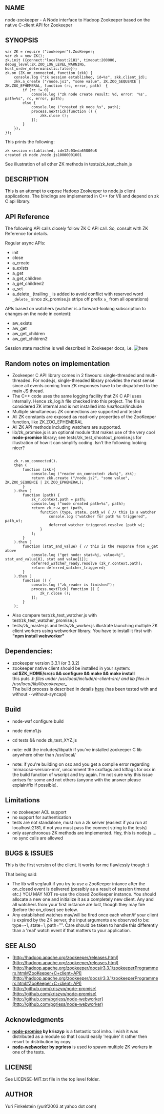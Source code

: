 NAME
----

node-zookeeper - A Node interface to Hadoop Zookeeper based on the native C-client API for Zookeeper

SYNOPSIS
--------
  
	var ZK = require ("zookeeper").ZooKeeper;
	var zk = new ZK();
	zk.init ({connect:"localhost:2181", timeout:200000, debug_level:ZK.ZOO_LOG_LEVEL_WARNING, host_order_deterministic:false});
	zk.on (ZK.on_connected, function (zkk) {
		console.log ("zk session established, id=%s", zkk.client_id);
		zkk.a_create ("/node.js1", "some value", ZK.ZOO_SEQUENCE | ZK.ZOO_EPHEMERAL, function (rc, error, path)  {
			if (rc != 0) 
				console.log ("zk node create result: %d, error: '%s', path=%s", rc, error, path);
			else {
				console.log ("created zk node %s", path);
				process.nextTick(function () {
					zkk.close ();
				});
			}
		});
	});

This prints the following:

	zk session established, id=12c03eda65800b8
	created zk node /node.js10000001001

See illustration of all other ZK methods in tests/zk_test_chain.js

DESCRIPTION
-----------

This is an attempt to expose Hadoop Zookeeper to node.js client applications. The bindings are implemented in C++ for V8 and depend on zk C api library.

API Reference
--------------

The following API calls closely follow ZK C API call. So, consult with ZK Reference for details.

Regular async APIs:

* init
* close
* a_create
* a_exists
* a_get
* a_get_children
* a_get_children2
* a_set
* a_delete`_` (trailing `_` is added to avoid conflict with reserved word `_delete_` since zk_promise.js strips off prefix `a_` from all operations)

APIs based on watchers (watcher is a forward-looking subscription to changes on the node in context):

* aw_exists
* aw_get
* aw_get_children
* aw_get_children2

Session state machine is well described in Zookeeper docs, i.e.
![here](http://hadoop.apache.org/zookeeper/docs/r3.3.1/images/state_dia.jpg "State Diagram")

Random notes on implementation
------------------------------

* Zookeeper C API library comes in 2 flavours: single-threaded and multi-threaded. For node.js, single-threaded library provides the most sense since all events coming from ZK responses have to be dispatched to the main JS thread.
* The C++ code uses the same logging facility that ZK C API uses internally. Hence zk_log.h file checked into this project. The file is considered ZK internal and is not installed into /usr/local/include
* Multiple simultaneous ZK connections are supported and tested 
* All ZK constants are exposed as read-only properties of the ZooKeeper function, like ZK.ZOO_EPHEMERAL
* All ZK API methods including watchers are supported.
* lib/zk_promise.js is an optional module that makes use of the very cool **node-promise** library; 
 see tests/zk_test_shootout_promise.js for illustration of how it can simplify coding. Isn't the following looking nicer?

<code>
	zk_r.on_connected().
	then (
		function (zkk){
			console.log ("reader on_connected: zk=%j", zkk);
			return zkk.create ("/node.js2", "some value", ZK.ZOO_SEQUENCE | ZK.ZOO_EPHEMERAL);
		}
	).then (
		function (path) {
			zk_r.context.path = path;
			console.log ("node created path=%s", path);
			return zk_r.w_get (path, 
				function (type, state, path_w) { // this is a watcher
					console.log ("watcher for path %s triggered", path_w);
					deferred_watcher_triggered.resolve (path_w);
				}
			);
		}
	).then (
		function (stat_and_value) { // this is the response from w_get above
			console.log ("get node: stat=%j, value=%j", stat_and_value[0], stat_and_value[1]);
			deferred_watcher_ready.resolve (zk_r.context.path);
			return deferred_watcher_triggered;
		}
	).then (
		function () {
			console.log ("zk_reader is finished");
			process.nextTick( function () {
				zk_r.close ();
			});
		}
	);
</code>


* Also compare test/zk_test_watcher.js with test/zk_test_watcher_promise.js 
* tests/zk_master.js and tests/zk_worker.js illustrate launching multiple ZK client workers using webworker library. You have to install it first with **"npm install webworker"**


Dependencies:
------------

* zookeeper version 3.3.1 (or 3.3.2)
* zookeeper native client should be installed in your system:  
**cd $ZK_HOME/src/c && configure && make && make install**  
this puts *.h files under /usr/local/include/c-client-src/ and lib files in /usr/local/lib/libzookeeper_*  
The build process is described in details [here](http://hadoop.apache.org/zookeeper/docs/r3.3.1/zookeeperProgrammers.html#C+Binding "Build C client")
(has been tested with and without --without-syncapi)

Build
-----
	
- node-waf configure build
- node demo1.js
- cd tests && node zk_test_XYZ.js

- note: edit the includes/libpath if you've installed zookeeper C lib anywhere other than /usr/local/
- note: if you're building on osx and you get a compile error regarding 'mmacosx-version-min', uncomment the cxxflags and ldflags for osx in the build function of wscript and try again. I'm not sure why this issue arrises for some and not others (anyone with the answer please explain/fix if possible).

Limitations
-----------
* no zookeeper ACL support
* no support for authentication
* tests are not standalone, must run a zk server (easiest if you run at localhost:2181, if not you must pass the connect string to the tests)
* only asynchronous ZK methods are implemented. Hey, this is node.js ... no sync calls are allowed

BUGS & ISSUES
----

This is the first version of the client. It works for me flawlessly though :)

That being said:
- The lib will segfault if you try to use a ZooKeeper intance after the on_closed event is delivered (possibly as a result of session timeout etc.) YOU MAY NOT re-use the closed ZooKeeper instance. You should allocate a new one and initialize it as a completely new client. Any and all watchers from your first instance are lost, though they may fire (before the on_close) see below.
- Any established watches may/will be fired once each when/if your client is expired by the ZK server, the input arguments are observed to be: type=-1, state=1, path="". Care should be taken to handle this differently than a 'real' watch event if that matters to your application.

SEE ALSO
--------

- [http://hadoop.apache.org/zookeeper/releases.html](http://hadoop.apache.org/zookeeper/releases.html)
- [http://hadoop.apache.org/zookeeper/docs/r3.3.1/zookeeperProgrammers.html#ZooKeeper+C+client+API](http://hadoop.apache.org/zookeeper/docs/r3.3.1/zookeeperProgrammers.html#ZooKeeper+C+client+API)
- [http://github.com/kriszyp/node-promise](http://github.com/kriszyp/node-promise)
- [http://github.com/pgriess/node-webworker](http://github.com/pgriess/node-webworker)

Acknowledgments
---------------

- **[node-promise](http://github.com/kriszyp/node-promise "node-promise") by kriszyp** is a fantastic tool imho. I wish it was distributed as a module so that I could easily 'require' it rather then 
 resort to distribution by copy.  
- **[node-webworker](http://github.com/pgriess/node-webworker "node-webworker") by pgriess** is used to spawn multiple ZK workers in one of the tests. 

LICENSE
-------

See LICENSE-MIT.txt file in the top level folder.

AUTHOR
------

Yuri Finkelstein (yurif2003 at yahoo dot com)
